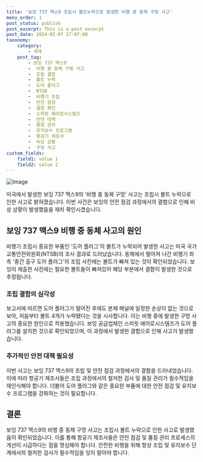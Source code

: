 ```yaml
---
title: '보잉 737 맥스9 조립시 볼트누락으로 발생한 비행 중 동체 구멍 사고'
menu_order: 1
post_status: publish
post_excerpt: This is a post excerpt
post_date: 2024-02-07 17:07:08
taxonomy:
    category:
        - 세계
    post_tag:
        - 보잉 737 맥스9
        -  비행 중 동체 구멍 사고
        -  조립 결함
        -  볼트 누락
        -  도어 플러그
        -  NTSB
        -  비행기 조립
        -  안전 점검
        -  결함 확인
        -  스피릿 에어로시스템즈
        -  안전 대책
        -  품질 관리
        -  유지보수 프로그램
        -  항공기 제조사
        -  비상 상황
        -  구멍 사고
custom_fields:
    field1: value 1
    field2: value 2
---
```


![Image](https://imgnews.pstatic.net/image/374/2024/02/07/0000369670_001_20240207132901351.jpg?type=w647)


미국에서 발생한 보잉 737 맥스9의 '비행 중 동체 구멍' 사고는 조립시 볼트 누락으로 인한 사고로 밝혀졌습니다. 이번 사건은 보잉의 안전 점검 과정에서의 결함으로 인해 비상 상황이 발생했음을 재차 확인시켰습니다.

## 보잉 737 맥스9 비행 중 동체 사고의 원인

비행기 조립시 중요한 부품인 '도어 플러그'의 볼트가 누락되어 발생한 사고는 미국 국가교통안전위원회(NTSB)의 조사 결과로 드러났습니다. 동체에서 떨어져 나간 비행기 좌측 '중간 출구 도어 플러그'의 조립 사진에는 볼트가 빠져 있는 것이 확인되었습니다. 보잉이 제출한 사진에는 필요한 볼트들이 빠져있어 해당 부분에서 결함이 발생한 것으로 추정됩니다.

### 조립 결함의 심각성

보고서에 따르면 도어 플러그가 떨어진 후에도 본체 패널에 일정한 손상이 없는 것으로 보아, 처음부터 볼트 4개가 누락됐다는 것을 시사합니다. 이는 비행 중에 발생한 구멍 사고의 중요한 원인으로 작용했습니다. 보잉 공급업체인 스피릿 에어로시스템즈가 도어 플러그를 설치한 것으로 확인되었으며, 이 과정에서 발생한 결함으로 인해 사고가 발생했습니다.

### 추가적인 안전 대책 필요성

이번 사고는 보잉 737 맥스9의 조립 및 안전 점검 과정에서의 결함을 드러내었습니다. 이에 따라 항공기 제조사들은 조립 과정에서의 철저한 검사 및 품질 관리가 필수적임을 재인식해야 합니다. 더불어 도어 플러그와 같은 중요한 부품에 대한 안전 점검 및 유지보수 프로그램을 강화하는 것이 필요합니다.

## 결론

보잉 737 맥스9의 비행 중 동체 구멍 사고는 조립시 볼트 누락으로 인한 사고로 발생했음이 확인되었습니다. 이를 통해 항공기 제조사들은 안전 점검 및 품질 관리 프로세스의 개선이 시급하다는 점을 명심해야 합니다. 안전한 비행을 위해 항상 조립 및 유지보수 단계에서의 철저한 검사가 필수적임을 잊지 말아야 합니다.
